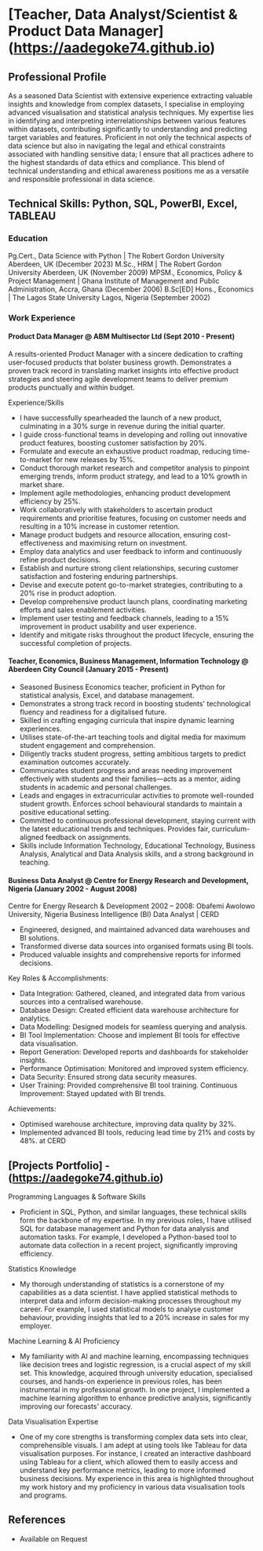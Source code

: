 # [Teacher, Data Analyst/Scientist & Product Data Manager]  (https://aadegoke74.github.io)

## Professional Profile
As a seasoned Data Scientist with extensive experience extracting valuable insights and knowledge from complex datasets, I specialise in employing advanced visualisation and statistical analysis techniques. My expertise lies in identifying and interpreting interrelationships between various features within datasets, contributing significantly to understanding and predicting target variables and features. Proficient in not only the technical aspects of data science but also in navigating the legal and ethical constraints associated with handling sensitive data; I ensure that all practices adhere to the highest standards of data ethics and compliance. This blend of technical understanding and ethical awareness positions me as a versatile and responsible professional in data science.

## Technical Skills: Python, SQL, PowerBI, Excel, TABLEAU

### Education
Pg.Cert., Data Science with Python | The Robert Gordon University Aberdeen, UK (December 2023)
M.Sc., HRM | The Robert Gordon University Aberdeen, UK (November 2009)
MPSM., Economics, Policy & Project Management  | Ghana Institute of Management and Public Administration, Accra, Ghana (December 2006)
B.Sc[ED] Hons., Economics | The Lagos State University Lagos, Nigeria (September 2002)

### Work Experience

#### Product Data Manager @ ABM Multisector Ltd (Sept 2010 - Present)
A results-oriented Product Manager with a sincere dedication to crafting user-focused products that bolster business growth. Demonstrates a proven track record in translating market insights into effective product strategies and steering agile development teams to deliver premium products punctually and within budget.

Experience/Skills
- I have successfully spearheaded the launch of a new product, culminating in a 30% surge in revenue during the initial quarter.
- I guide cross-functional teams in developing and rolling out innovative product features, boosting customer satisfaction by 20%.
- Formulate and execute an exhaustive product roadmap, reducing time-to-market for new releases by 15%.
- Conduct thorough market research and competitor analysis to pinpoint emerging trends, inform product strategy, and lead to a 10% growth in market share.
- Implement agile methodologies, enhancing product development efficiency by 25%.
- Work collaboratively with stakeholders to ascertain product requirements and prioritise features, focusing on customer needs and resulting in a 10% increase in customer retention.
- Manage product budgets and resource allocation, ensuring cost-effectiveness and maximising return on investment.
- Employ data analytics and user feedback to inform and continuously refine product decisions.
- Establish and nurture strong client relationships, securing customer satisfaction and fostering enduring partnerships.
- Devise and execute potent go-to-market strategies, contributing to a 20% rise in product adoption.
- Develop comprehensive product launch plans, coordinating marketing efforts and sales enablement activities.
- Implement user testing and feedback channels, leading to a 15% improvement in product usability and user experience.
- Identify and mitigate risks throughout the product lifecycle, ensuring the successful completion of projects.


#### Teacher, Economics, Business Management, Information Technology @ Aberdeen City Council (January 2015 - Present)
- Seasoned Business Economics teacher, proficient in Python for statistical analysis, Excel, and database management. 
- Demonstrates a strong track record in boosting students' technological fluency and readiness for a digitalised future. 
- Skilled in crafting engaging curricula that inspire dynamic learning experiences. 
- Utilises state-of-the-art teaching tools and digital media for maximum student engagement and comprehension.
- Diligently tracks student progress, setting ambitious targets to predict examination outcomes accurately. 
- Communicates student progress and areas needing improvement effectively with students and their families—acts as a mentor, aiding students in academic and personal challenges. 
- Leads and engages in extracurricular activities to promote well-rounded student growth. Enforces school behavioural standards to maintain a positive educational setting.
- Committed to continuous professional development, staying current with the latest educational trends and techniques. Provides fair, curriculum-aligned feedback on assignments.
- Skills include Information Technology, Educational Technology, Business Analysis, Analytical and Data Analysis skills, and a strong background in teaching.


#### Business Data Analyst @ Centre for Energy Research and Development, Nigeria (January 2002 - August 2008)
Centre for Energy Research & Development 2002 – 2008: Obafemi Awolowo University, Nigeria
Business Intelligence (BI) Data Analyst | CERD
- Engineered, designed, and maintained advanced data warehouses and BI solutions.
- Transformed diverse data sources into organised formats using BI tools.
- Produced valuable insights and comprehensive reports for informed decisions. 

Key Roles & Accomplishments: 
- Data Integration: Gathered, cleaned, and integrated data from various sources into a centralised warehouse. 
- Database Design: Created efficient data warehouse architecture for analytics. 
- Data Modelling: Designed models for seamless querying and analysis. 
- BI Tool Implementation: Choose and implement BI tools for effective data visualisation. 
- Report Generation: Developed reports and dashboards for stakeholder insights. 
- Performance Optimisation: Monitored and improved system efficiency. 
- Data Security: Ensured strong data security measures. 
- User Training: Provided comprehensive BI tool training. Continuous Improvement: Stayed updated with BI trends. 

Achievements:
- Optimised warehouse architecture, improving data quality by 32%.
- Implemented advanced BI tools, reducing lead time by 21% and costs by 48%. at CERD



## [Projects Portfolio] - (https://aadegoke74.github.io)
Programming Languages & Software Skills
- Proficient in SQL, Python, and similar languages, these technical skills form the backbone of my expertise. In my previous roles, I have utilised SQL for database management and Python for data analysis and automation tasks. For example, I developed a Python-based tool to automate data collection in a recent project, significantly improving efficiency.

Statistics Knowledge
- My thorough understanding of statistics is a cornerstone of my capabilities as a data scientist. I have applied statistical methods to interpret data and inform decision-making processes throughout my career. For example, I used statistical models to analyse customer behaviour, providing insights that led to a 20% increase in sales for my employer.

Machine Learning & AI Proficiency
- My familiarity with AI and machine learning, encompassing techniques like decision trees and logistic regression, is a crucial aspect of my skill set. This knowledge, acquired through university education, specialised courses, and hands-on experience in previous roles, has been instrumental in my professional growth. In one project, I implemented a machine learning algorithm to enhance predictive analysis, significantly improving our forecasts' accuracy.

Data Visualisation Expertise
- One of my core strengths is transforming complex data sets into clear, comprehensible visuals. I am adept at using tools like  Tableau for data visualisation purposes. For instance, I created an interactive dashboard using Tableau for a client, which allowed them to easily access and understand key performance metrics, leading to more informed business decisions. My experience in this area is highlighted throughout my work history and my proficiency in various data visualisation tools and programs.

## References
- Available on Request
